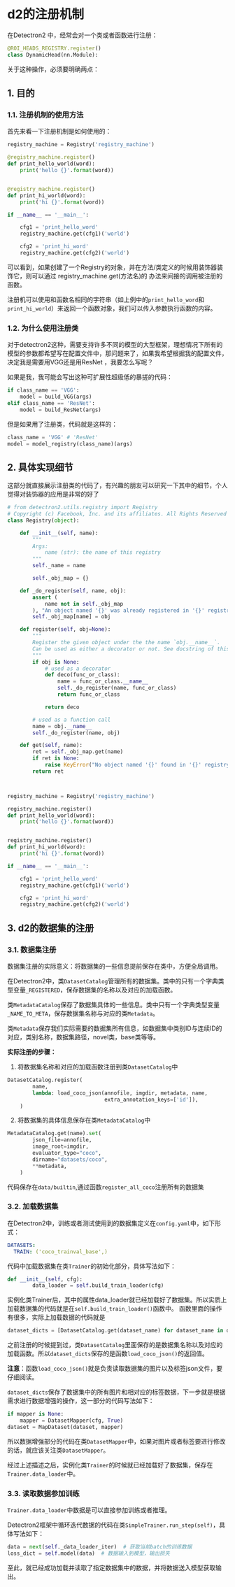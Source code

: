 # d2的注册机制

在Detectron2 中，经常会对一个类或者函数进行注册：

```python
@ROI_HEADS_REGISTRY.register()
class DynamicHead(nn.Module):
```

关于这种操作，必须要明确两点：

## 1. 目的

### 1.1. 注册机制的使用方法
首先来看一下注册机制是如何使用的：
```python
registry_machine = Registry('registry_machine')

@registry_machine.register()
def print_hello_world(word):
    print('hello {}'.format(word))


@registry_machine.register()
def print_hi_world(word):
    print('hi {}'.format(word))

if __name__ == '__main__':

    cfg1 = 'print_hello_word'
    registry_machine.get(cfg1)('world')

    cfg2 = 'print_hi_word'
    registry_machine.get(cfg2)('world')
```

可以看到，如果创建了一个Registry的对象，并在方法/类定义的时候用装饰器装饰它，则可以通过 registry_machine.get(方法名)的 办法来间接的调用被注册的函数。

注册机可以使用和函数名相同的字符串（如上例中的`print_hello_word`和`print_hi_world`）来返回一个函数对象，我们可以传入参数执行函数的内容。

### 1.2. 为什么使用注册类
对于detectron2这种，需要支持许多不同的模型的大型框架，理想情况下所有的模型的参数都希望写在配置文件中，那问题来了，如果我希望根据我的配置文件，决定我是需要用VGG还是用ResNet ，我要怎么写呢？

如果是我，我可能会写出这种可扩展性超级低的暴搓的代码：

```python
if class_name == 'VGG':
    model = build_VGG(args)
elif class_name == 'ResNet':
    model = build_ResNet(args)
```

但是如果用了注册类，代码就是这样的：

```python
class_name = 'VGG' # 'ResNet'
model = model_registry(class_name)(args)
```

## 2. 具体实现细节

这部分就直接展示注册类的代码了，有兴趣的朋友可以研究一下其中的细节，个人觉得对装饰器的应用是非常的好了

```python
# from detectron2.utils.registry import Registry
# Copyright (c) Facebook, Inc. and its affiliates. All Rights Reserved
class Registry(object):

    def __init__(self, name):
        """
        Args:
            name (str): the name of this registry
        """
        self._name = name

        self._obj_map = {}

    def _do_register(self, name, obj):
        assert (
            name not in self._obj_map
        ), "An object named '{}' was already registered in '{}' registry!".format(name, self._name)
        self._obj_map[name] = obj

    def register(self, obj=None):
        """
        Register the given object under the the name `obj.__name__`.
        Can be used as either a decorator or not. See docstring of this class for usage.
        """
        if obj is None:
            # used as a decorator
            def deco(func_or_class):
                name = func_or_class.__name__
                self._do_register(name, func_or_class)
                return func_or_class

            return deco

        # used as a function call
        name = obj.__name__
        self._do_register(name, obj)

    def get(self, name):
        ret = self._obj_map.get(name)
        if ret is None:
            raise KeyError("No object named '{}' found in '{}' registry!".format(name, self._name))
        return ret



registry_machine = Registry('registry_machine')

registry_machine.register()
def print_hello_world(word):
    print('hello {}'.format(word))


registry_machine.register()
def print_hi_world(word):
    print('hi {}'.format(word))

if __name__ == '__main__':

    cfg1 = 'print_hello_word'
    registry_machine.get(cfg1)('world')

    cfg2 = 'print_hi_word'
    registry_machine.get(cfg2)('world')
```


## 3. d2的数据集的注册
### 3.1. 数据集注册
数据集注册的实际意义：将数据集的一些信息提前保存在类中，方便全局调用。

在Detectron2中，类`DatasetCatalog`管理所有的数据集。类中的只有一个字典类型变量`_REGISTERED`，保存数据集的名称以及对应的加载函数。

类`MetadataCatalog`保存了数据集具体的一些信息。类中只有一个字典类型变量`_NAME_TO_META`，保存数据集名称与对应的类`Metadata`。

类`Metadata`保存我们实际需要的数据集所有信息，如数据集中类别ID与连续ID的对应，类别名称，数据集路径，novel类，base类等等。

**实际注册的步骤：**

1. 将数据集名称和对应的加载函数注册到类``DatasetCatalog``中


```python
DatasetCatalog.register(
        name,
        lambda: load_coco_json(annofile, imgdir, metadata, name,
                               extra_annotation_keys=['id']),
    )
```
2. 将数据集的具体信息保存在类``MetadataCatalog``中

```python
MetadataCatalog.get(name).set(
        json_file=annofile,
        image_root=imgdir,
        evaluator_type="coco",
        dirname="datasets/coco",
        **metadata,
    )
```

代码保存在``data/builtin``,通过函数``register_all_coco``注册所有的数据集
### 3.2. 加载数据集
在Detectron2中，训练或者测试使用到的数据集定义在``config.yaml``中，如下形式：

```yaml
DATASETS:
  TRAIN: ('coco_trainval_base',)
```

代码中加载数据集在类``Trainer``的初始化部分，具体写法如下：

```python
def __init__(self, cfg):
        data_loader = self.build_train_loader(cfg)
```

实例化类Trainer后，其中的属性data_loader就已经加载好了数据集。所以实质上加载数据集的代码就是在``self.build_train_loader()``函数中。 函数里面的操作有很多，实际上加载数据的代码就是

```python
dataset_dicts = [DatasetCatalog.get(dataset_name) for dataset_name in dataset_names]
```

之前注册的时候提到过，类``DatasetCatalog``里面保存的是数据集名称以及对应的加载函数。所以``dataset_dicts``保存的是函数``load_coco_json()``的返回值。

**注意**：函数``load_coco_json()``就是负责读取数据集的图片以及标签json文件，要仔细阅读。

``dataset_dicts``保存了数据集中的所有图片和相对应的标签数据，下一步就是根据需求进行数据增强的操作，这一部分的代码写法如下：

```python
if mapper is None:
    mapper = DatasetMapper(cfg, True)
dataset = MapDataset(dataset, mapper)
```
所以数据增强部分的代码在类``DatasetMapper``中，如果对图片或者标签要进行修改的话，就应该关注类``DatasetMapper``。

经过上述描述之后，实例化类``Trainer``的时候就已经加载好了数据集，保存在``Trainer.data_loader``中。

### 3.3. 读取数据参加训练
``Trainer.data_loader``中数据是可以直接参加训练或者推理。

Detectron2框架中循环迭代数据的代码在类``SimpleTrainer.run_step(self)``，具体写法如下：

```python
data = next(self._data_loader_iter)  # 获取当前batch的训练数据
loss_dict = self.model(data)  # 数据输入到模型，输出损失
```

至此，就已经成功加载并读取了指定数据集中的数据，并将数据送入模型获取输出。